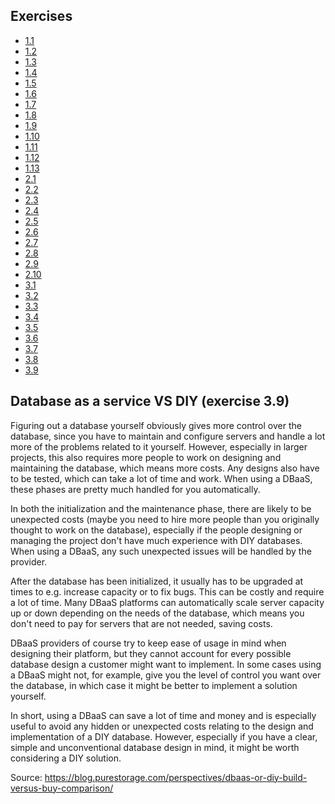 ## Exercises

- [1.1](https://github.com/juhanikat/KubernetesExercises/tree/1.1/chapter2/log-output)
- [1.2](https://github.com/juhanikat/KubernetesExercises/tree/1.2/chapter2/todo-app)
- [1.3](https://github.com/juhanikat/KubernetesExercises/tree/1.3/chapter2/log-output)
- [1.4](https://github.com/juhanikat/KubernetesExercises/tree/1.4/chapter2/todo-app)
- [1.5](https://github.com/juhanikat/KubernetesExercises/tree/1.5/chapter2/todo-app)
- [1.6](https://github.com/juhanikat/KubernetesExercises/tree/1.6/chapter2/todo-app)
- [1.7](https://github.com/juhanikat/KubernetesExercises/tree/1.7/chapter2/log-output)
- [1.8](https://github.com/juhanikat/KubernetesExercises/tree/1.8/chapter2/todo-app)
- [1.9](https://github.com/juhanikat/KubernetesExercises/tree/1.9/chapter2/ping-pong-app)
- [1.10](https://github.com/juhanikat/KubernetesExercises/tree/1.10/chapter2/log-output)
- [1.11](https://github.com/juhanikat/KubernetesExercises/tree/1.11/chapter2)
- [1.12](https://github.com/juhanikat/KubernetesExercises/tree/1.12/chapter2/todo-app)
- [1.13](https://github.com/juhanikat/KubernetesExercises/tree/1.13/chapter2/todo-app)
- [2.1](https://github.com/juhanikat/KubernetesExercises/tree/2.1/ping-pong-app)
- [2.2](https://github.com/juhanikat/KubernetesExercises/tree/2.2/todo-exercises)
- [2.3](https://github.com/juhanikat/KubernetesExercises/tree/2.3/)
- [2.4](https://github.com/juhanikat/KubernetesExercises/tree/2.4/todo-project)
- [2.5](https://github.com/juhanikat/KubernetesExercises/tree/2.5/exercises)
- [2.6](https://github.com/juhanikat/KubernetesExercises/tree/2.6/todo-project)
- [2.7](https://github.com/juhanikat/KubernetesExercises/tree/2.7/exercises)
- [2.8](https://github.com/juhanikat/KubernetesExercises/tree/2.8/todo-project)
- [2.9](https://github.com/juhanikat/KubernetesExercises/tree/2.9/todo-project)
- [2.10](https://github.com/juhanikat/KubernetesExercises/tree/2.10/todo-project)
- [3.1](https://github.com/juhanikat/KubernetesExercises/tree/3.1/exercises/ping-pong-app)
- [3.2](https://github.com/juhanikat/KubernetesExercises/tree/3.2/exercises)
- [3.3](https://github.com/juhanikat/KubernetesExercises/tree/3.3/exercises)
- [3.4](https://github.com/juhanikat/KubernetesExercises/tree/3.4/exercises)
- [3.5](https://github.com/juhanikat/KubernetesExercises/tree/3.5/todo-project)
- [3.6](https://github.com/juhanikat/KubernetesExercises/tree/3.6/todo-project)
- [3.7](https://github.com/juhanikat/KubernetesExercises/tree/3.7/todo-project)
- [3.8](https://github.com/juhanikat/KubernetesExercises/tree/3.8)
- [3.9](https://github.com/juhanikat/KubernetesExercises/tree/3.9)


## Database as a service VS DIY (exercise 3.9)

Figuring out a database yourself obviously gives more control over the database, since you have to maintain and configure servers and handle a lot more of the problems related to it yourself. However, especially in larger projects, this also requires more people to work on designing and maintaining the database, which means more costs. Any designs also have to be tested, which can take a lot of time and work. When using a DBaaS, these phases are pretty much handled for you automatically. 

In both the initialization and the maintenance phase, there are likely to be unexpected costs (maybe you need to hire more people than you originally thought to work on the database), especially if the people designing or managing the project don't have much experience with DIY databases. When using a DBaaS, any such unexpected issues will be handled by the provider. 

After the database has been initialized, it usually has to be upgraded at times to e.g. increase capacity or to fix bugs. This can be costly and require a lot of time. Many DBaaS platforms can automatically scale server capacity up or down depending on the needs of the database, which means you don't need to pay for servers that are not needed, saving costs.

DBaaS providers of course try to keep ease of usage in mind when designing their platform, but they cannot account for every possible database design a customer might want to implement. In some cases using a DBaaS might not, for example, give you the level of control you want over the database, in which case it might be better to implement a solution yourself. 

In short, using a DBaaS can save a lot of time and money and is especially useful to avoid any hidden or unexpected costs relating to the design and implementation of a DIY database. However, especially if you have a clear, simple and unconventional database design in mind, it might be worth considering a DIY solution.

Source: https://blog.purestorage.com/perspectives/dbaas-or-diy-build-versus-buy-comparison/
